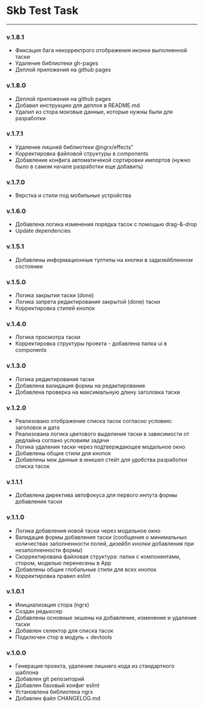 # Skb Test Task

---

### v.1.8.1

- Фиксация бага некорректрого отображения иконки выполненной таски
- Удаление библиотеки gh-pages
- Деплой приложения на github pages

### v.1.8.0

- Деплой приложения на github pages
- Добавил инструкцию для деплоя в README.md
- Удалил из стора моковые данные, которые нужны были для разработки

### v.1.7.1

- Удаление лишней библиотеки @ngrx/effects"
- Корректировка файловой структуры в components
- Добавление конфига автоматичекой сортировки импортов (нужно было в самом начале разработки еще добавить)

### v.1.7.0

- Верстка и стили под мобильные устройства

### v.1.6.0

- Добавлена логика изменения порядка тасок с помощью drag-&-drop
- Update dependencies

### v.1.5.1

- Добавлены информационные тултипы на кнопки в задизейбленном состоянии

### v.1.5.0

- Логика закрытия таски (done)
- Логика запрета редактирования закрытой (done) таски
- Корректировка стилей кнопок

### v.1.4.0

- Логика просмотра таски
- Корректировка структуры проекта - добавлена папка ui в components

### v.1.3.0

- Логика редактирования таски
- Добавлена валидация формы на редактирование
- Добавлена проверка на максимальную длину заголовка таски

### v.1.2.0

- Реализовано отображение списка тасок согласно условию: заголовок и дата
- Реализована логика цветового выделения таски в зависимости от дедлайна соглано условиям задачи
- Логика удаления таски через подтверждающее модальное окно
- Добавлены общие стили для кнопок
- Добавлены мок данные в инишел стейт для удобства разработки списка тасок

### v.1.1.1

- Добавлена директива автофокуса для первого инпута формы добавления таски

### v.1.1.0

- Логика добавления новой таски через модальное окно
- Валидация формы добавления таски (сообщения о минимальных количествах заполненности полей, дизейбл кнопки добавления при незаполненности формы)
- Скорректирована файловая структура: папки с компонентами, стором, моделью перенесены в App
- Добавлены общие глобальные стили для всех кнопок
- Корректировка правил eslint

### v.1.0.1

- Инициализация стора (ngrx)
- Создан редьюсер
- Добавлены основные экшены на добавление, изменение и удаление таски
- Добавлен селектор для списка тасок
- Подключен стор в модуль + devtools

### v.1.0.0

- Генерация проекта, удаление лишнего кода из стандартного шаблона
- Добавлен git репозиторий
- Добавлен базовый конфиг eslint
- Установлена библиотека ngrx
- Добавлен файл CHANGELOG.md
